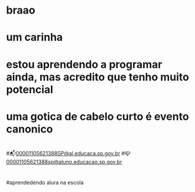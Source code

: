 # braao
#
# um carinha
#
# estou **aprendendo** a programar ainda, mas acredito que tenho muito potencial 
#
# uma gotica de cabelo curto é evento canonico
#
#📬00001105621388SP@al.educaca.sp.gov.br
#📪00001105621388sp@aluno.educacao.sp.gov.br
#
#aprendedendo alura na escola


